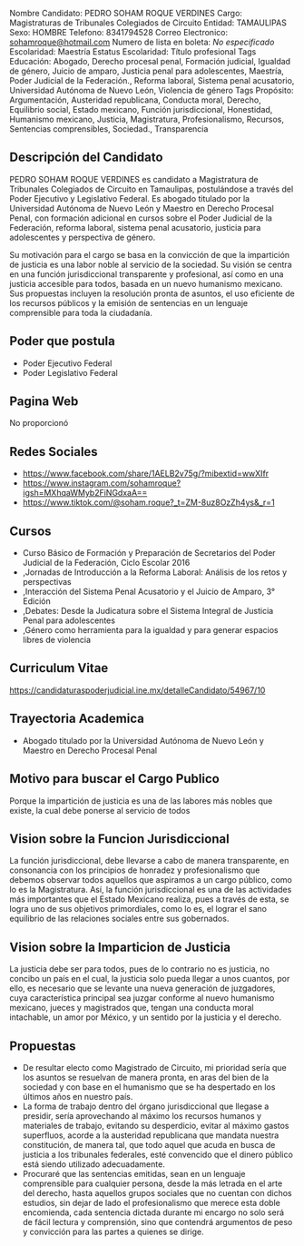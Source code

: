 Nombre Candidato: PEDRO SOHAM ROQUE VERDINES
Cargo: Magistraturas de Tribunales Colegiados de Circuito
Entidad: TAMAULIPAS
Sexo: HOMBRE
Telefono: 8341794528
Correo Electronico: sohamroque@hotmail.com
Numero de lista en boleta: *No especificado*
Escolaridad: Maestría
Estatus Escolaridad: Título profesional
Tags Educación: Abogado, Derecho procesal penal, Formación judicial, Igualdad de género, Juicio de amparo, Justicia penal para adolescentes, Maestría, Poder Judicial de la Federación., Reforma laboral, Sistema penal acusatorio, Universidad Autónoma de Nuevo León, Violencia de género
Tags Propósito: Argumentación, Austeridad republicana, Conducta moral, Derecho, Equilibrio social, Estado mexicano, Función jurisdiccional, Honestidad, Humanismo mexicano, Justicia, Magistratura, Profesionalismo, Recursos, Sentencias comprensibles, Sociedad., Transparencia


## Descripción del Candidato 

PEDRO SOHAM ROQUE VERDINES es candidato a Magistratura de Tribunales Colegiados de Circuito en Tamaulipas, postulándose a través del Poder Ejecutivo y Legislativo Federal. Es abogado titulado por la Universidad Autónoma de Nuevo León y Maestro en Derecho Procesal Penal, con formación adicional en cursos sobre el Poder Judicial de la Federación, reforma laboral, sistema penal acusatorio, justicia para adolescentes y perspectiva de género. 

Su motivación para el cargo se basa en la convicción de que la impartición de justicia es una labor noble al servicio de la sociedad. Su visión se centra en una función jurisdiccional transparente y profesional, así como en una justicia accesible para todos, basada en un nuevo humanismo mexicano. Sus propuestas incluyen la resolución pronta de asuntos, el uso eficiente de los recursos públicos y la emisión de sentencias en un lenguaje comprensible para toda la ciudadanía.


## Poder que postula

- Poder Ejecutivo Federal
- Poder Legislativo Federal


## Pagina Web

No proporcionó


## Redes Sociales

- https://www.facebook.com/share/1AELB2v75g/?mibextid=wwXIfr
- https://www.instagram.com/sohamroque?igsh=MXhqaWMyb2FiNGdxaA==
- https://www.tiktok.com/@soham.roque?_t=ZM-8uz8OzZh4ys&_r=1


## Cursos

- Curso Básico de Formación y Preparación de Secretarios del Poder Judicial de la Federación, Ciclo Escolar 2016
- ,Jornadas de Introducción a la Reforma Laboral: Análisis de los retos y perspectivas
- ,Interacción del Sistema Penal Acusatorio y el Juicio de Amparo, 3° Edición
- ,Debates: Desde la Judicatura sobre el Sistema Integral de Justicia Penal para adolescentes
- ,Género como herramienta para la igualdad y para generar espacios libres de violencia


## Curriculum Vitae

https://candidaturaspoderjudicial.ine.mx/detalleCandidato/54967/10


## Trayectoria Academica

- Abogado titulado por la Universidad Autónoma de Nuevo León y Maestro en Derecho Procesal Penal


## Motivo para buscar el Cargo Publico

Porque la impartición de justicia es una de las labores más nobles que existe, la cual debe ponerse al servicio de todos


## Vision sobre la Funcion Jurisdiccional

La función jurisdiccional, debe llevarse a cabo de manera transparente, en consonancia con los principios de honradez y profesionalismo que debemos observar todos aquellos que aspiramos a un cargo público, como lo es la Magistratura. Así, la función jurisdiccional es una de las actividades más importantes que el Estado Mexicano realiza, pues a través de esta, se logra uno de sus objetivos primordiales, como lo es, el lograr el sano equilibrio de las relaciones sociales entre sus gobernados.


## Vision sobre la Imparticion de Justicia

La justicia debe ser para todos, pues de lo contrario no es justicia, no concibo un país en el cual, la justicia solo pueda llegar a unos cuantos, por ello, es necesario que se levante una nueva generación de juzgadores, cuya característica principal sea juzgar conforme al nuevo humanismo mexicano, jueces y magistrados que, tengan una conducta moral intachable, un amor por México, y un sentido por la justicia y el derecho.


## Propuestas

- De resultar electo como Magistrado de Circuito, mi prioridad sería que los asuntos se resuelvan de manera pronta, en aras del bien de la sociedad y con base en el humanismo que se ha despertado en los últimos años en nuestro país.
- La forma de trabajo dentro del órgano jurisdiccional que llegase a presidir, sería aprovechando al máximo los recursos humanos y materiales de trabajo, evitando su desperdicio, evitar al máximo gastos superfluos, acorde a la austeridad republicana que mandata nuestra constitución, de manera tal, que todo aquel que acuda en busca de justicia a los tribunales federales, esté convencido que el dinero público está siendo utilizado adecuadamente.
- Procuraré que las sentencias emitidas, sean en un lenguaje comprensible para cualquier persona, desde la más letrada en el arte del derecho, hasta aquellos grupos sociales que no cuentan con dichos estudios, sin dejar de lado el profesionalismo que merece esta doble encomienda, cada sentencia dictada durante mi encargo no solo será de fácil lectura y comprensión, sino que contendrá argumentos de peso y convicción para las partes a quienes se dirige.

